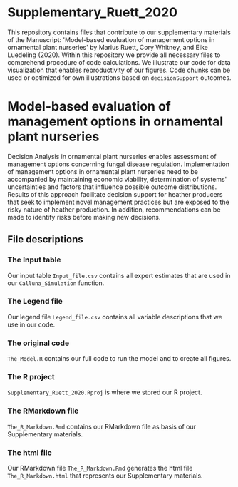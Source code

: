 # Supplementary_Ruett_2020
This repository contains files that contribute to our supplementary materials of the Manuscript: 'Model-based evaluation of management options in ornamental plant nurseries' by Marius Ruett, Cory Whitney, and Eike Luedeling (2020). 
Within this repository we provide all necessary files to comprehend procedure of code calculations. We illustrate our code for data visualization that enables reproductivity of our figures. Code chunks can be used or optimized for own illustrations based on ```decisionSupport``` outcomes.

# Model-based evaluation of management options in ornamental plant nurseries 

Decision Analysis in ornamental plant nurseries enables assessment of management options concerning fungal disease regulation. Implementation of management options in ornamental plant nurseries need to be accompanied by maintaining economic viability, determination of systems' uncertainties and factors that influence possible outcome distributions. Results of this approach facilitate decision support for heather producers that seek to implement novel management practices but are exposed to the risky nature of heather production. In addition, recommendations can be made to identify risks before making new decisions.  

## File descriptions

### The Input table

Our input table ```Input_file.csv``` contains all expert estimates that are used in our ```Calluna_Simulation``` function.

### The Legend file

Our legend file ```Legend_file.csv``` contains all variable descriptions that we use in our code.

### The original code

```The_Model.R``` contains our full code to run the model and to create all figures.

### The R project

```Supplementary_Ruett_2020.Rproj``` is where we stored our R project.

### The RMarkdown file

```The_R_Markdown.Rmd``` contains our RMarkdown file as basis of our Supplementary materials.

### The html file

Our RMarkdown file ```The_R_Markdown.Rmd``` generates the html file ```The_R_Markdown.html``` that represents our Supplementary materials.
